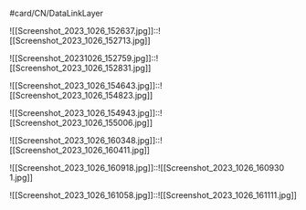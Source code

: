 #card/CN/DataLinkLayer 

![[Screenshot_2023_1026_152637.jpg]]::![[Screenshot_2023_1026_152713.jpg]]


![[Screenshot_20231026_152759.jpg]]::![[Screenshot_2023_1026_152831.jpg]] <!--SR:!2023-10-30,3,250-->

![[Screenshot_2023_1026_154643.jpg]]::![[Screenshot_2023_1026_154823.jpg]] <!--SR:!2023-10-30,3,250-->

![[Screenshot_2023_1026_154943.jpg]]::![[Screenshot_2023_1026_155006.jpg]]

![[Screenshot_2023_1026_160348.jpg]]::![[Screenshot_2023_1026_160411.jpg]]

![[Screenshot_2023_1026_160918.jpg]]::![[Screenshot_2023_1026_160930 1.jpg]]

![[Screenshot_2023_1026_161058.jpg]]::![[Screenshot_2023_1026_161111.jpg]]


